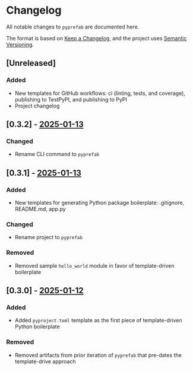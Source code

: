 # Changelog

All notable changes to `pyprefab` are documented here.

The format is based on [Keep a Changelog](https://keepachangelog.com), and the project uses [Semantic Versioning](https://semver.org/).

## [Unreleased]

### Added

- New templates for GitHub workflows: ci (linting, tests, and coverage), publishing to TestPyPI, and publishing to PyPI
- Project changelog

## [0.3.2] - [2025-01-13](https://github.com/bsweger/pyprefab/compare/v0.3.1...v0.3.2)

### Changed

- Rename CLI command to `pyprefab`

## [0.3.1] - [2025-01-13](https://github.com/bsweger/pyprefab/compare/v0.3.0...v0.3.1)

### Added

- New templates for generating Python package boilerplate: .gitignore, README.md, app.py

### Changed

- Rename project to `pyprefab`

### Removed

- Removed sample `hello_world` module in favor of template-driven boilerplate

## [0.3.0] - [2025-01-12](https://github.com/bsweger/pyprefab/compare/v0.2.1...v0.3.0)

### Added

- Added `pyproject.toml` template as the first piece of template-driven Python boilerplate

### Removed

- Removed artifacts from prior iteration of `pyprefab` that pre-dates the template-drive approach
